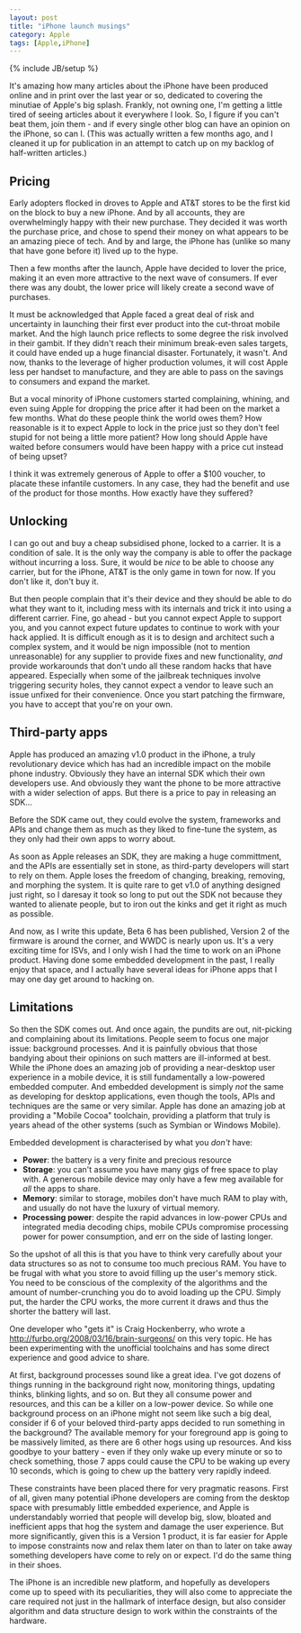 ```yaml
---
layout: post
title: "iPhone launch musings"
category: Apple
tags: [Apple,iPhone]
---
```

{% include JB/setup %}

It's amazing how many articles about the iPhone have been produced online and in print over the last year or so, dedicated to covering the minutiae of Apple's big splash.  Frankly, not owning one, I'm getting a little tired of seeing articles about it everywhere I look.  So, I figure if you can't beat them, join them - and if every single other blog can have an opinion on the iPhone, so can I.  (This was actually written a few months ago, and I cleaned it up for publication in an attempt to catch up on my backlog of half-written articles.)

## Pricing

Early adopters flocked in droves to Apple and AT&amp;T stores to be the first kid on the block to buy a new iPhone.  And by all accounts, they are overwhelmingly happy with their new purchase.  They decided it was worth the purchase price, and chose to spend their money on what appears to be an amazing piece of tech.  And by and large, the iPhone has (unlike so many that have gone before it) lived up to the hype.

Then a few months after the launch, Apple have decided to lover the price, making it an even more attractive to the next wave of consumers.  If ever there was any doubt, the lower price will likely create a second wave of purchases.

It must be acknowledged that Apple faced a great deal of risk and uncertainty in launching their first ever product into the cut-throat mobile market.  And the high launch price reflects to some degree the risk involved in their gambit.  If they didn't reach their minimum break-even sales targets, it could have ended up a huge financial disaster.  Fortunately, it wasn't.  And now, thanks to the leverage of higher production volumes, it will cost Apple less per handset to manufacture, and they are able to pass on the savings to consumers and expand the market.

But a vocal minority of iPhone customers started complaining, whining, and even suing Apple for dropping the price after it had been on the market a few months.  What do these people think the world owes them?  How reasonable is it to expect Apple to lock in the price just so they don't feel stupid for not being a little more patient?  How long should Apple have waited before consumers would have been happy with a price cut instead of being upset?

I think it was extremely generous of Apple to offer a $100 voucher, to placate these infantile customers.  In any case, they had the benefit and use of the product for those months.  How exactly have they suffered?

## Unlocking

I can go out and buy a cheap subsidised phone, locked to a carrier.  It is a condition of sale.  It is the only way the company is able to offer the package without incurring a loss.  Sure, it would be <i>nice</i> to be able to choose any carrier, but for the iPhone, AT&T is the only game in town for now.  If you don't like it, don't buy it.

But then people complain that it's their device and they should be able to do what they want to it, including mess with its internals and trick it into using a different carrier.  Fine, go ahead - but you cannot expect Apple to support you, and you cannot expect future updates to continue to work with your hack applied.  It is difficult enough as it is to design and architect such a  complex system, and it would be nign impossible (not to mention unreasonable) for any supplier to provide fixes and new functionality, <i>and</i> provide workarounds that don't undo all these random hacks that have appeared.  Especially when some of the jailbreak techniques involve triggering security holes, they cannot expect a vendor to leave such an issue unfixed for their convenience.  Once you start patching the firmware, you have to accept that you're on your own.

## Third-party apps

Apple has produced an amazing v1.0 product in the iPhone, a truly revolutionary device which has had an incredible impact on the mobile phone industry.  Obviously they have an internal SDK which their own developers use.  And obviously they want the phone to be more attractive with a wider selection of apps.  But there is a price to pay in releasing an SDK...

Before the SDK came out, they could evolve the system, frameworks and APIs and change them as much as they liked to fine-tune the system, as they only had their own apps to worry about.

As soon as Apple releases an SDK, they are making a huge committment, and the APIs are essentially set in stone, as third-party developers will start to rely on them.  Apple loses the freedom of changing, breaking, removing, and morphing the system.  It is quite rare to get v1.0 of anything designed just right, so I daresay it took so long to put out the SDK not because they wanted to alienate people, but to iron out the kinks and get it right as much as possible.

And now, as I write this update, Beta 6 has been published, Version 2 of the firmware is around the corner, and WWDC is nearly upon us.  It's a very exciting time for ISVs, and I only wish I had the time to work on an iPhone product.  Having done some embedded development in the past, I really enjoy that space, and I actually have several ideas for iPhone apps that I may one day get around to hacking on.

## Limitations

So then the SDK comes out.  And once again, the pundits are out, nit-picking and complaining about its limitations.  People seem to focus one major issue: background processes.  And it is painfully obvious that those bandying about their opinions on such matters are ill-informed at best.  While the iPhone does an amazing job of providing a near-desktop user experience in a mobile device, it is still fundamentally a low-powered embedded computer.  And embedded development is simply <i>not</i> the same as developing for desktop applications, even though the tools, APIs and techniques are the same or very similar.  Apple has done an amazing job at providing a "Mobile Cocoa" toolchain, providing a platform that truly is years ahead of the other systems (such as Symbian or Windows Mobile).

Embedded development is characterised by what you *don't* have:

 - **Power**: the battery is a very finite and precious resource</li>
 - **Storage**: you can't assume you have many gigs of free space to play with.  A generous mobile device may only have a few meg available for *all* the apps to share.
 - **Memory**: similar to storage, mobiles don't have much RAM to play with, and usually do not have the luxury of virtual memory.</li>
 - **Processing power**: despite the rapid advances in low-power CPUs and integrated media decoding chips, mobile CPUs compromise processing power for power consumption, and err on the side of lasting longer.

So the upshot of all this is that you have to think very carefully about your data structures so as not to consume too much precious RAM.  You have to be frugal with what you store to avoid filling up the user's memory stick.  You need to be conscious of the complexity of the algorithms and the amount of number-crunching you do to avoid loading up the CPU.  Simply put, the harder the CPU works, the more current it draws and thus the shorter the battery will last.

One developer who "gets it" is Craig Hockenberry, who wrote a <a href="blog entry">http://furbo.org/2008/03/16/brain-surgeons/</a> on this very topic.  He has been experimenting with the unofficial toolchains and has some direct experience and good advice to share.

At first, background processes sound like a great idea.  I've got dozens of things running in the background right now, monitoring things, updating thinks, blinking lights, and so on.  But they all consume power and resources, and this can be a killer on a low-power device.  So while one background process on an iPhone might not seem like such a big deal, consider if 6 of your beloved third-party apps decided to run something in the background?  The available memory for your foreground app is going to be massively limited, as there are 6 other hogs using up resources.  And kiss goodbye to your battery - even if they only wake up every minute or so to check something, those 7 apps could cause the CPU to be waking up every 10 seconds, which is going to chew up the battery very rapidly indeed.

These constraints have been placed there for very pragmatic reasons.  First of all, given many potential iPhone developers are coming from the desktop space with presumably little embedded experience, and Apple is understandably worried that people will develop big, slow, bloated and inefficient apps that hog the system and damage the user experience.  But more significantly, given this is a Version 1 product, it is far easier for Apple to impose constraints now and relax them later on than to later on take away something developers have come to rely on or expect.  I'd do the same thing in their shoes.

The iPhone is an incredible new platform, and hopefully as developers come up to speed with its peculiarities, they will also come to appreciate the care required not just in the hallmark of interface design, but also consider algorithm and data structure design to work within the constraints of the hardware.
